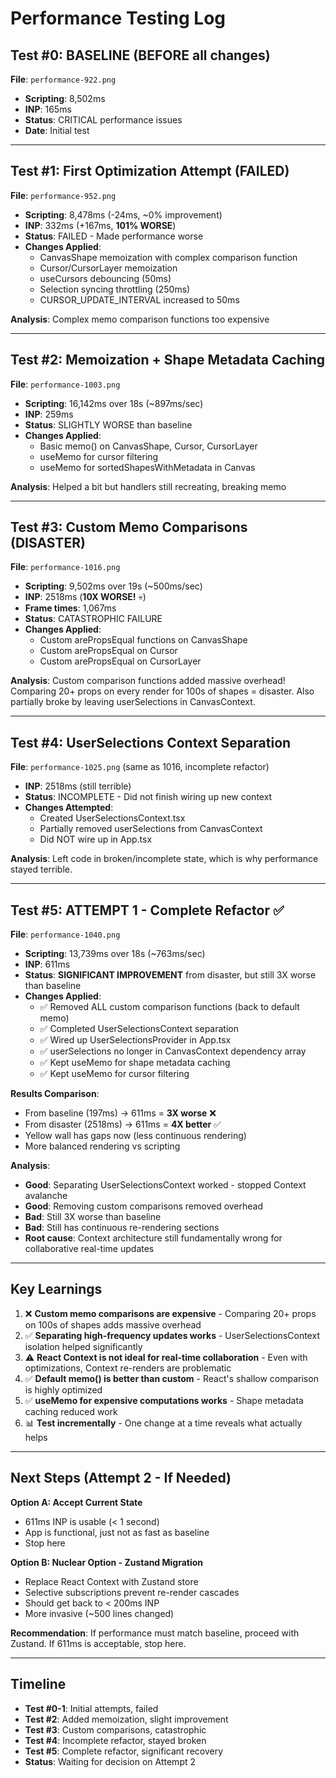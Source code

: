 # Performance Testing Log

## Test #0: BASELINE (BEFORE all changes)
**File**: `performance-922.png`
- **Scripting**: 8,502ms
- **INP**: 165ms
- **Status**: CRITICAL performance issues
- **Date**: Initial test

---

## Test #1: First Optimization Attempt (FAILED)
**File**: `performance-952.png`
- **Scripting**: 8,478ms (-24ms, ~0% improvement)
- **INP**: 332ms (+167ms, **101% WORSE**)
- **Status**: FAILED - Made performance worse
- **Changes Applied**:
  - CanvasShape memoization with complex comparison function
  - Cursor/CursorLayer memoization
  - useCursors debouncing (50ms)
  - Selection syncing throttling (250ms)
  - CURSOR_UPDATE_INTERVAL increased to 50ms

**Analysis**: Complex memo comparison functions too expensive

---

## Test #2: Memoization + Shape Metadata Caching
**File**: `performance-1003.png`
- **Scripting**: 16,142ms over 18s (~897ms/sec)
- **INP**: 259ms
- **Status**: SLIGHTLY WORSE than baseline
- **Changes Applied**:
  - Basic memo() on CanvasShape, Cursor, CursorLayer
  - useMemo for cursor filtering
  - useMemo for sortedShapesWithMetadata in Canvas

**Analysis**: Helped a bit but handlers still recreating, breaking memo

---

## Test #3: Custom Memo Comparisons (DISASTER)
**File**: `performance-1016.png`
- **Scripting**: 9,502ms over 19s (~500ms/sec)
- **INP**: 2518ms (**10X WORSE!** 💀)
- **Frame times**: 1,067ms
- **Status**: CATASTROPHIC FAILURE
- **Changes Applied**:
  - Custom arePropsEqual functions on CanvasShape
  - Custom arePropsEqual on Cursor
  - Custom arePropsEqual on CursorLayer

**Analysis**: Custom comparison functions added massive overhead! Comparing 20+ props on every render for 100s of shapes = disaster. Also partially broke by leaving userSelections in CanvasContext.

---

## Test #4: UserSelections Context Separation
**File**: `performance-1025.png` (same as 1016, incomplete refactor)
- **INP**: 2518ms (still terrible)
- **Status**: INCOMPLETE - Did not finish wiring up new context
- **Changes Attempted**:
  - Created UserSelectionsContext.tsx
  - Partially removed userSelections from CanvasContext
  - Did NOT wire up in App.tsx

**Analysis**: Left code in broken/incomplete state, which is why performance stayed terrible.

---

## Test #5: ATTEMPT 1 - Complete Refactor ✅
**File**: `performance-1040.png`
- **Scripting**: 13,739ms over 18s (~763ms/sec)
- **INP**: 611ms 
- **Status**: **SIGNIFICANT IMPROVEMENT** from disaster, but still 3X worse than baseline
- **Changes Applied**:
  - ✅ Removed ALL custom comparison functions (back to default memo)
  - ✅ Completed UserSelectionsContext separation
  - ✅ Wired up UserSelectionsProvider in App.tsx
  - ✅ userSelections no longer in CanvasContext dependency array
  - ✅ Kept useMemo for shape metadata caching
  - ✅ Kept useMemo for cursor filtering

**Results Comparison**:
- From baseline (197ms) → 611ms = **3X worse** ❌
- From disaster (2518ms) → 611ms = **4X better** ✅
- Yellow wall has gaps now (less continuous rendering)
- More balanced rendering vs scripting

**Analysis**: 
- **Good**: Separating UserSelectionsContext worked - stopped Context avalanche
- **Good**: Removing custom comparisons removed overhead
- **Bad**: Still 3X worse than baseline
- **Bad**: Still has continuous re-rendering sections
- **Root cause**: Context architecture still fundamentally wrong for collaborative real-time updates

---

## Key Learnings

1. ❌ **Custom memo comparisons are expensive** - Comparing 20+ props on 100s of shapes adds massive overhead
2. ✅ **Separating high-frequency updates works** - UserSelectionsContext isolation helped significantly
3. ⚠️ **React Context is not ideal for real-time collaboration** - Even with optimizations, Context re-renders are problematic
4. ✅ **Default memo() is better than custom** - React's shallow comparison is highly optimized
5. ✅ **useMemo for expensive computations works** - Shape metadata caching reduced work
6. 📊 **Test incrementally** - One change at a time reveals what actually helps

---

## Next Steps (Attempt 2 - If Needed)

**Option A: Accept Current State**
- 611ms INP is usable (< 1 second)
- App is functional, just not as fast as baseline
- Stop here

**Option B: Nuclear Option - Zustand Migration**
- Replace React Context with Zustand store
- Selective subscriptions prevent re-render cascades
- Should get back to < 200ms INP
- More invasive (~500 lines changed)

**Recommendation**: If performance must match baseline, proceed with Zustand. If 611ms is acceptable, stop here.

---

## Timeline

- **Test #0-1**: Initial attempts, failed
- **Test #2**: Added memoization, slight improvement
- **Test #3**: Custom comparisons, catastrophic
- **Test #4**: Incomplete refactor, stayed broken
- **Test #5**: Complete refactor, significant recovery
- **Status**: Waiting for decision on Attempt 2
